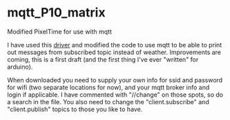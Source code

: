 # mqtt_P10_matrix
Modified PixelTime for use with mqtt

I have used this [driver](https://github.com/2dom/P10_matrix) and modified the code to use mqtt to be able to print out messages from subscribed topic instead of weather. Improvements are coming, this is a first draft (and the first thing I've ever "written" for arduino).

When downloaded you need to supply your own info for ssid and password for wifi (two separate locations for now), and your mqtt broker info and login if applicable. I have commented with "//change" on those spots, so do a search in the file.
You also need to change the "client.subscribe" and "client.publish" topics to those you like to have.

